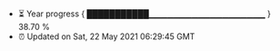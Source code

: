- ⏳ Year progress { ███████████▁▁▁▁▁▁▁▁▁▁▁▁▁▁▁▁▁▁▁ } 38.70 %
- ⏰ Updated on Sat, 22 May 2021 06:29:45 GMT

